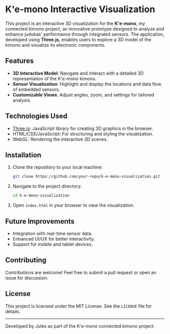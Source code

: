 
# K'e-mono Interactive Visualization

This project is an interactive 3D visualization for the **K'e-mono**, my connected kimono project, an innovative prototype designed to analyze and enhance judokas' performance through integrated sensors. The application, developed using **Three.js**, enables users to explore a 3D model of the kimono and visualize its electronic components.

## Features

- **3D Interactive Model**: Navigate and interact with a detailed 3D representation of the K'e-mono kimono.
- **Sensor Visualization**: Highlight and display the locations and data flow of embedded sensors.
- **Customizable Views**: Adjust angles, zoom, and settings for tailored analysis.

## Technologies Used

- [Three.js](https://threejs.org/): JavaScript library for creating 3D graphics in the browser.
- HTML/CSS/JavaScript: For structuring and styling the visualization.
- WebGL: Rendering the interactive 3D scenes.

## Installation

1. Clone the repository to your local machine:
   ```bash
   git clone https://github.com/your-repo/k-e-mono-visualization.git
   ```
2. Navigate to the project directory:
   ```bash
   cd k-e-mono-visualization
   ```
3. Open `index.html` in your browser to view the visualization.

## Future Improvements

- Integration with real-time sensor data.
- Enhanced UI/UX for better interactivity.
- Support for mobile and tablet devices.

## Contributing

Contributions are welcome! Feel free to submit a pull request or open an issue for discussion.

## License

This project is licensed under the MIT License. See the `LICENSE` file for details.

---

Developed by Jules as part of the K'e-mono connected kimono project.
